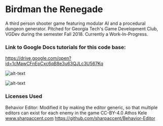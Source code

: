 # Birdman the Renegade
A third person shooter game featuring modular AI and a procedural dungeon generator.
Pitched for Georgia Tech's Game Development Club, VGDev during the semester Fall 2018. Currently a Work-In-Progress.


### Link to Google Docs tutorials for this code base: ###
https://drive.google.com/open?id=1cMawCFnEpCxc6qB8e3u63QJLc3U567Kq

![alt-text](https://i.imgur.com/C5Y2Mit.jpg)

![alt-text](https://i.imgur.com/20UXNj6.png)


### Licenses Used ###
Behavior Editor: 
Modified it by making the editor generic, so that multiple editors can exist for each enemy in the game
CC-BY-4.0 Athos Kele www.sharpaccent.com
https://github.com/sharpaccent/Behavior-Editor
